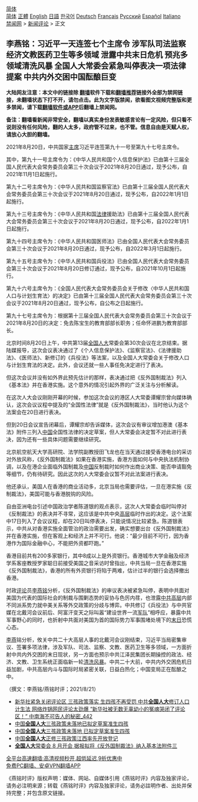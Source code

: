  <!-- 面包屑导航 --> <div class="breadcrumb"><!-- GTranslate: https://gtranslate.io/ -->  <div class="switcher notranslate">  <div class="selected">  <a href="#" onclick="return false;"> 简体</a>  </div>  <div class="option">  <a href="https://www.bannedbook.org" onclick="doGTranslate('zh-CN|zh-CN');jQuery('div.switcher div.selected a').html(jQuery(this).html());return false;" title="简体中文" class="nturl selected"> 简体</a>  <a href="https://www.bannedbook.org/zh-tw/" onclick="doGTranslate('zh-CN|zh-TW');jQuery('div.switcher div.selected a').html(jQuery(this).html());return false;" title="繁體中文" class="nturl"> 正體</a>  <a href="https://www.bannedbook.org/en/" onclick="doGTranslate('zh-CN|en');jQuery('div.switcher div.selected a').html(jQuery(this).html());return false;" title="English" class="nturl"> English</a>  <a href="https://www.bannedbook.org/ja/" onclick="doGTranslate('zh-CN|ja');jQuery('div.switcher div.selected a').html(jQuery(this).html());return false;" title="日本語" class="nturl"> 日語</a>  <a href="https://www.bannedbook.org/ko/" onclick="doGTranslate('zh-CN|ko');jQuery('div.switcher div.selected a').html(jQuery(this).html());return false;" title="한국어" class="nturl"> 한국어</a>  <a href="https://www.bannedbook.org/de/" onclick="doGTranslate('zh-CN|de');jQuery('div.switcher div.selected a').html(jQuery(this).html());return false;" title="Deutsch" class="nturl"> Deutsch</a>  <a href="https://www.bannedbook.org/fr/" onclick="doGTranslate('zh-CN|fr');jQuery('div.switcher div.selected a').html(jQuery(this).html());return false;" title="Français" class="nturl"> Français</a>  <a href="https://www.bannedbook.org/ru/" onclick="doGTranslate('zh-CN|ru');jQuery('div.switcher div.selected a').html(jQuery(this).html());return false;" title="Русский" class="nturl"> Русский</a>  <a href="https://www.bannedbook.org/es/" onclick="doGTranslate('zh-CN|es');jQuery('div.switcher div.selected a').html(jQuery(this).html());return false;" title="Español" class="nturl"> Español</a>  <a href="https://www.bannedbook.org/it/" onclick="doGTranslate('zh-CN|it');jQuery('div.switcher div.selected a').html(jQuery(this).html());return false;" title="Italiano" class="nturl"> Italiano</a>  </div>  </div>      <div class='breadcrumb-sub'><!-- Breadcrumb NavXT 6.3.0 --> <a href="https://www.bannedbook.org/" class="home">禁闻网</a> &gt; <a href="https://www.bannedbook.org/bnews/comments/" class="category">新闻评论</a> &gt; 正文</div></div><h2>李燕铭：习近平一天连签七个主席令 涉军队司法监察经济文教医药卫生等多领域 泄露中共末日危机 预兆多领域清洗风暴 全国人大常委会紧急叫停表决一项法律提案 中共内外交困中国酝酿巨变</h2> <p class="notice"><b>大陆网友注意：本文中的链接除 <a href="https://github.com/bannedbook/fanqiang" >翻墙</a>软件下载和<a href="https://github.com/killgcd/justmysocks/blob/master/README.md">翻墙推荐</a>链接外全部为禁网链接，未翻墙状态下打不开，请勿点击。此为文字版禁闻，欲看图文视频完整版和更多禁闻，请下载<a href="https://github.com/bannedbook/fanqiang">翻墙软件或APP</a>后翻墙上禁闻网。</p><p>备注：翻墙看新闻非常安全，翻墙以真实身份发表敏感言论有一定风险，但只看不说则没有任何风险，翻的人太多，政府管不过来，也不管。信息自由是天赋人权，请放心大胆的翻墙。</b></p>  <div class="entry"> <p></p> <p>2021年8月20日&#65292;中共国家<a href="https://www.bannedbook.org/bnews/tag/%E4%B8%BB%E5%B8%AD/" class="st_tag internal_tag" rel="tag" title="标签 主席 下的日志">主席</a>习近平连签第九十一号至第九十七号主席令&#12290;</p> <p>   其中&#65292;第九十一号主席令为&#65306;&#12298;中华人民共和国个人信息保护法&#12299;已由第十三届全国人民代表大会常务委员会第三十次会议于2021年8月20日通过&#65292;现予公布&#65292;自2021年11月1日起施行&#12290;</p> <p>第九十二号主席令为&#65306;&#12298;中华人民共和国监察官法&#12299;已由第十三届全国人民代表大会常务委员会第三十次会议于2021年8月20日通过&#65292;现予公布&#65292;自2022年1月1日起施行&#12290;</p> <p>第九十三号主席令为&#65306;&#12298;中华人民共和国<a href="https://www.bannedbook.org/bnews/tag/%e6%b3%95%e5%be%8b/" class="st_tag internal_tag" rel="tag" title="标签 法律 下的日志">法律</a>援助法&#12299;已由第十三届全国人民代表大会常务委员会第三十次会议于2021年8月20日通过&#65292;现予公布&#65292;自2022年1月1日起施行&#12290;</p>  <p>第九十四号主席令为&#65306;&#12298;中华人民共和国医师法&#12299;已由全国人民代表大会常务委员会第三十次会议于2021年8月20日通过&#65292;现予公布&#65292;自2022年3月1日起施行&#12290;</p> <p>第九十五号主席令为&#65306;&#12298;中华人民共和国兵役法&#12299;已由全国人民代表大会常务委员会第三十次会议于2021年8月20日修订通过&#65292;现予公布&#65292;自2021年10月1日起施行&#12290;</p> <p>   第九十六号主席令为&#65306;&#12298;全国人民代表大会常务委员会关于修改&#12296;中华人民共和国人口与计划生育法&#12297;的决定&#12299;已由第十三届全国人民代表大会常务委员会第三十次会议于2021年8月20日通过&#65292;现予公布&#65292;自公布之日起施行&#12290;</p> <p>第九十七号主席令为&#65306;根据第十三届全国人民代表大会常务委员会第三十次会议于2021年8月20日的决定&#65306;免去陈宝生的教育部部长职务&#65307;任命怀进鹏为教育部部长&#12290; </p> <p>北京时间8月20日上午&#65292;中共第13届<a href="https://www.bannedbook.org/bnews/tag/%E5%85%A8%E5%9B%BD%E4%BA%BA%E5%A4%A7/" class="st_tag internal_tag" rel="tag" title="标签 全国人大 下的日志">全国人大</a>常委会第30次会议在北京结束&#12290;据陆媒报导&#65292;这次会议表决通过了&#12298;个人信息保护法&#12299;&#12289;&#12298;监察官法&#12299;&#12289;&#12298;法律援助法&#12299;&#12289;&#12298;医师法&#12299;&#12289;新修订的&#12298;兵役法&#12299;等法案&#65292;以及全国人大常委会关于修改人口与计划生育法的决定&#12290;此外&#65292;会议还就一些人事任免决定进行了表决&#12290;</p>  <p>   但这次会议并没有如外界此预先估计的那样&#65292;表决通过把&#12298;反外国制裁法&#12299;列入&#12298;基本法&#12299;并在香港实施&#12290;这个意外的情况引起外界的广泛关注与分析解读&#12290;</p> <p>在这次人大会议刚刚开幕的时候&#65292;参加这次会议的港区人大常委谭耀宗曾向媒体确认&#65292;这次会议议程中提及的&#8220;全国性法律&#8221;就是&#12298;反外国制裁法&#12299;&#65292;当时他认为这个法案会在20日进行表决&#12290;</p> <p>但到20日会议宣告闭幕后&#65292;谭耀宗却告诉媒体&#65292;这次会议有审议增加港澳&#12298;基本法&#12299;附件三列入<span class='wp_keywordlink_affiliate'><a href="https://www.bannedbook.org/" title="中国" target="_blank">中国</a></span>全国性法律的决定草案&#65292;但人大常委会决定暂不对此进行表决&#65292;因为还有一些具体问题需要继续研究&#12290;</p> <p>北京航空航天大学高研院&#12289;法学院副教授田飞龙也在当天通过接受香港电台的采访对外放风称&#65292;&#12298;反外国制裁法&#12299;如果在香港实施&#65292;香港方面如何与中央执法机制协调&#65292;以及在港企业面临外国制裁及<a href="https://www.bannedbook.org/bnews/tag/%E4%B8%AD%E5%9B%BD/" class="st_tag internal_tag" rel="tag" title="标签 中国 下的日志">中国</a>反制裁时如何作出商业决策&#12289;能否申请豁免等细节&#65292;仍有待研究&#12290;因此这次的人大常委会议暂不对此法案进行表决&#12290;</p> <p>他还承认&#65292;美国人在香港的商业活动多&#65292;北京当局也需要评估&#65292;一旦在港实施&#12298;反制裁法&#12299;&#65292;美国可能与香港脱钩的风险&#12290;</p>  <p>   自由亚洲电台引述中国政治学者陈道银的观点表示&#65292;这次人大常委会临时叫停对&#12298;反制裁法&#12299;的表决并不寻常&#65292;这应该是中共中央<span class='wp_keywordlink_affiliate'><a href="https://www.bannedbook.org/bnews/ccpdope/" title="中共高层内幕" target="_blank">高层</a></span>临时作出的决定&#12290;这个法案中17日列入了会议议程&#65292;却在20日叫停表决&#65292;只能说情况比较紧急&#12290;陈道银表示&#65292;中共从对香港实施全面管治的政治需要出发&#65292;确实想要出台&#12298;反外国制裁法&#12299;并在香港实施&#65292;但在客观上和经济上并不可行&#12290;他说&#65306;&#8220;最少目前不可行&#65292;因为香港作为国际金融中心&#65292;不能把外资都吓跑&#12290;&#8221;</p> <p>香港目前共有200多家银行&#65292;其中8成以上是外资银行&#12290;香港城市大学金融及经济学系客座教授罗家聪日前接受美国之音采访时曾指出&#65292;中共当局一旦在香港实施 &#12298;反外国制裁法&#12299;&#65292;香港的所有外资银行将陷于两难&#65292;估计过半的银行会选择撤出香港&#12290;</p> <p>时政<span class='wp_keywordlink_affiliate'><a href="https://www.bannedbook.org/bnews/comments/" title="新闻评论" target="_blank">评论</a></span>员<a href="https://www.bannedbook.org/bnews/tag/%e6%9d%8e%e7%87%95%e9%93%ad/" class="st_tag internal_tag" rel="tag" title="标签 李燕铭 下的日志">李燕铭</a>分析&#65292;&#12298;反外国制裁法&#12299;的审议表决被紧急叫停&#65292;表明中共面对美国为代表的国际社会的制裁与围剿态势的妥协与色厉内荏&#65292;也泄露<span class='wp_keywordlink_affiliate'><a href="https://www.bannedbook.org/bnews/ccpdope/" title="中共高层" target="_blank">中共高层</a></span>内部不同派系势力就中美关系等外交政策的分歧与博弈&#12290;中共修订&#12298;兵役法&#12299;与中共官媒在北戴河会议前后&#12289;阿富汗变天之际叫嚣&#8220;建设世界一流<a href="https://www.bannedbook.org/bnews/tag/%E5%86%9B%E9%98%9F/" class="st_tag internal_tag" rel="tag" title="标签 军队 下的日志">军队</a>&#8221;相呼应&#65292;暴露中共军事野心的同时&#65292;也折射中共面对美国为首的国际势力军事围堵处境下的<a href="https://www.bannedbook.org/bnews/tag/%E6%9C%AB%E6%97%A5/" class="st_tag internal_tag" rel="tag" title="标签 末日 下的日志">末日</a>恐慌心态&#12290;</p> <p>   <a href="https://www.bannedbook.org/bnews/tag/%e6%9d%8e%e7%87%95/" class="st_tag internal_tag" rel="tag" title="标签 李燕 下的日志">李燕</a>铭分析&#65292;攸关中共二十大高层人事的北戴河会议刚结束&#65292;习近平当局密集审议&#12289;签署多项法律&#65292;涉及军队&#12289;司法&#12289;监察&#12289;文教&#12289;医药卫生等多领域&#65292;一方面折射中共内外交困的末日现状&#65292;另一方面也预示中共江泽民集团长期操控的政法&#12289;经济&#12289;文教&#12289;卫生系统正面临新一轮<a href="https://www.bannedbook.org/bnews/tag/%E6%B8%85%E6%B4%97/" class="st_tag internal_tag" rel="tag" title="标签 清洗 下的日志">清洗</a><a href="https://www.bannedbook.org/bnews/tag/%E9%A3%8E%E6%9A%B4/" class="st_tag internal_tag" rel="tag" title="标签 风暴 下的日志">风暴</a>&#12290;中共二十大前&#65292;中共内外交困危机日益加剧&#65292;中共高层内斗与国际时局紧密关联&#65292;日益白热化&#65307;中国变局正在酝酿之中&#12290;</p> <p>&#65288;撰文&#65306;李燕铭/燕铭时评&#65307;2021/8/21&#65289;</p>  <ul class='op-related-articles' title='相关阅读'> <li><a href='https://www.bannedbook.org/bnews/comments/20210821/1610205.html' target='_blank'>新华社紧急关闭评论区 三孩政策落实 生四孩不再受罚 中共<b>全国人大</b>修订人口计生法 网络炸锅网民评论太劲爆 “新华社被无数无辜幼小的冤魂哭闭了评论区！” 中南海不可告人的秘密_442</a></li> <li><a href='https://www.bannedbook.org/bnews/baitai/20210819/1609352.html' target='_blank'>中国<b>全国人大</b>三孩政策未落地已拟定草案准生四孩</a></li> <li><a href='https://www.bannedbook.org/bnews/headline/20210819/1609238.html' target='_blank'>中国<b>全国人大</b>三孩政策未落地 已拟定草案准生四孩</a></li> <li><a href='https://www.bannedbook.org/bnews/baitai/20210818/1608690.html' target='_blank'>中国<b>全国人大</b>正修三孩政策江西率先开放登记</a></li> <li><a href='https://www.bannedbook.org/bnews/comments/20210727/1595255.html' target='_blank'><b>全国人大</b>常委会 8 月开会 据报拟将《反外国制裁法》纳入基本法附件三</a></li> </ul> <p class="texttj"> <a href="https://github.com/bannedbook/fanqiang/wiki/V2ray%E6%9C%BA%E5%9C%BA" target="_blank">全平台高速翻墙:高清视频秒开,超低延迟,9折优惠中</a><br/> <a href="https://github.com/bannedbook/fanqiang/wiki/%E7%A6%81%E9%97%BB%E7%BD%91%E5%AE%89%E5%8D%93%E7%BF%BB%E5%A2%99%E6%96%B0%E9%97%BBAPP" target="_blank">免费PC翻墙、安卓VPN翻墙APP</a></p><p>&#12298;燕铭时评&#12299;版权声明&#65306;媒体&#12289;网站&#12289;自媒体引用&#12298;燕铭时评&#12299;内容及独家评论&#65292;请务必注明来源&#65307;转载&#12298;燕铭时评&#12299;内容及独家评论&#65292;请务必註明作者&#12289;出处并保持完整&#65307;并包含原文链接&#12290;  </p><a name='sharetosocial'></a>  <div style="margin-bottom:5px;padding-bottom:5px;clear:both"> <div id="archive-pix-1" class="banner-ads"> <!-- AuctionX Display platform tag START --> <div id="26318x728x90x621x_ADSLOT2" clicktrack="%%CLICK_URL_ESC%%"></div> <!-- AuctionX Display platform tag END --> </div> <div id="archive-pix-2" class="banner-ads"> <!-- AuctionX Display platform tag START --> <div id="26315x300x250x621x_ADSLOT2" clicktrack="%%CLICK_URL_ESC%%"></div> <!-- AuctionX Display platform tag END --> </div> </div>  <div id="archive-pix-1" class="banner-ads"> <!-- AuctionX Display platform tag START --> <div id="26318x728x90x621x_ADSLOT3" clicktrack="%%CLICK_URL_ESC%%"></div> <!-- AuctionX Display platform tag END --> </div> </div><!--END ENTRY--> 